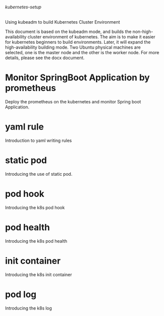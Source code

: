 ###### kubernetes-setup
Using kubeadm to build Kubernetes Cluster Environment


This document is based on the kubeadm mode, and builds the non-high-availability cluster environment of kubernetes. 
The aim is to make it easier for kubernetes beginners to build environments. 
Later, it will expand the high-availability building mode. Two Ubuntu physical machines are selected, 
one is the master node and the other is the worker node. For more details, please see the docx document.


# Monitor SpringBoot Application by prometheus

Deploy the prometheus on the kubernetes and monitor Spring boot Application.

# yaml rule 

Introduction to yaml writing rules

# static pod

Introducing the use of static pod.

# pod hook

Introducing the k8s pod hook

# pod health

Introducing the k8s pod health 

# init container

Introducing the k8s init container

# pod log

Introducing the k8s log
